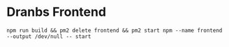 # Dranbs Frontend

```shell
npm run build && pm2 delete frontend && pm2 start npm --name frontend --output /dev/null -- start
```
